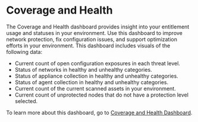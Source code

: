 # Coverage and Health

The Coverage and Health dashboard provides insight into your entitlement usage and statuses in your environment. Use this dashboard to improve network protection, fix configuration issues, and support optimization efforts in your environment. This dashboard includes visuals of the following data:

* Current count of open configuration exposures in each threat level.
* Status of networks in healthy and unhealthy categories.
* Status of appliance collection in healthy and unhealthy categories.
* Status of agent collection in healthy and unhealthy categories.
* Current count of the current scanned assets in your environment.
* Current count of unprotected nodes that do not have a protection level selected.

To learn more about this dashboard, go to [Coverage and Health Dashboard](dashboard/coverage-health.md).
